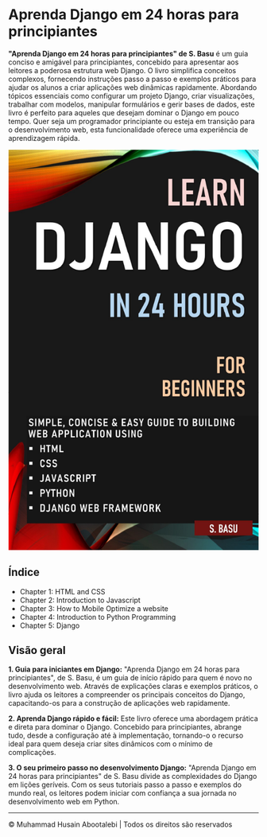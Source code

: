 <!-- ©©©©©©©©©©©©©©©©©©©©©©©© All Rights Are Reserved By Muhammad Husain Abootalebi ©©©©©©©©©©©©©©©©©©©©©©©©©©©©©©©©©© -->

# Aprenda Django em 24 horas para principiantes

**"Aprenda Django em 24 horas para principiantes" de S. Basu** é um guia conciso e amigável para principiantes, concebido para apresentar aos leitores a poderosa estrutura web Django. O livro simplifica conceitos complexos, fornecendo instruções passo a passo e exemplos práticos para ajudar os alunos a criar aplicações web dinâmicas rapidamente. Abordando tópicos essenciais como configurar um projeto Django, criar visualizações, trabalhar com modelos, manipular formulários e gerir bases de dados, este livro é perfeito para aqueles que desejam dominar o Django em pouco tempo. Quer seja um programador principiante ou esteja em transição para o desenvolvimento web, esta funcionalidade oferece uma experiência de aprendizagem rápida.

![1 - Learn Django in 24 hours](../../assets/Books/Book%20Covers/1%20-%20Learn%20Django%20in%2024%20hours.webp)

## Índice

- Chapter 1: HTML and CSS
- Chapter 2: Introduction to Javascript
- Chapter 3: How to Mobile Optimize a website
- Chapter 4: Introduction to Python Programming
- Chapter 5: Django

## Visão geral

**1. Guia para iniciantes em Django:**
"Aprenda Django em 24 horas para principiantes", de S. Basu, é um guia de início rápido para quem é novo no desenvolvimento web. Através de explicações claras e exemplos práticos, o livro ajuda os leitores a compreender os principais conceitos do Django, capacitando-os para a construção de aplicações web rapidamente.

**2. Aprenda Django rápido e fácil:**
Este livro oferece uma abordagem prática e direta para dominar o Django. Concebido para principiantes, abrange tudo, desde a configuração até à implementação, tornando-o o recurso ideal para quem deseja criar sites dinâmicos com o mínimo de complicações.

**3. O seu primeiro passo no desenvolvimento Django:**
"Aprenda Django em 24 horas para principiantes" de S. Basu divide as complexidades do Django em lições geríveis. Com os seus tutoriais passo a passo e exemplos do mundo real, os leitores podem iniciar com confiança a sua jornada no desenvolvimento web em Python.

---

© Muhammad Husain Abootalebi | Todos os direitos são reservados

<!-- ©©©©©©©©©©©©©©©©©©©©©©©© All Rights Are Reserved By Muhammad Husain Abootalebi ©©©©©©©©©©©©©©©©©©©©©©©©©©©©©©©©©© -->
